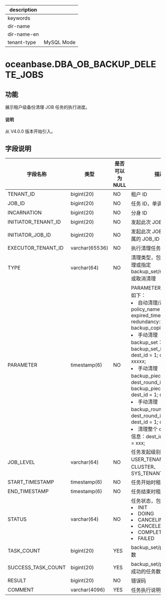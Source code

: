 |description||
|---|---|
|keywords||
|dir-name||
|dir-name-en||
|tenant-type|MySQL Mode|

# oceanbase.DBA_OB_BACKUP_DELETE_JOBS

## 功能

展示租户级备份清理 JOB 任务的执行进度。

<main id="notice" type='explain'>
  <h4>说明</h4>
  <p>从 V4.0.0 版本开始引入。</p>
</main>

## 字段说明

| 字段名称 | 类型 | 是否可以为 NULL | 描述 |
| --- | --- | --- | --- |
| TENANT_ID | bigint(20) | NO | 租户 ID |
| JOB_ID | bigint(20) | NO | 任务 ID，单调递增 |
| INCARNATION | bigint(20) | NO | 分身 ID |
| INITIATOR_TENANT_ID | bigint(20) | NO | 发起此次 JOB 的租户 ID |
| INITIATOR_JOB_ID | bigint(20) | NO | 发起此次 JOB 的租户所属的 JOB_ID |
| EXECUTOR_TENANT_ID | varchar(65536) | NO | 执行清理任务的租户列表 |
| TYPE | varchar(64) | NO | 清理类型，包括：过期清理或指定 backup_set/round/piece 或取消清理 |
| PARAMETER | timestamp(6) | NO | PARAMETER 的内容组成如下：<li>自动清理/过期清理：policy_name = xxx; expired_time = xxx; redundancy:2; backup_copies:1;<li>手动清理 backup_set：backup_set_id = 1; dest_id = 1; dest = xxxxx;<li>手动清理 backup_piece：dest_round_id = 1; backup_piece_id = 1; dest_id = 1; dest = xxxx;<li>手动清理 backup_round：dest_round_id = 1; dest_id = 1; dest = xxxx;<li>清理整个 dest 的备份信息：dest_id = 1; dest = xxx; |
| JOB_LEVEL | varchar(64) | NO | 任务发起级别，包括：USER_TENANT、CLUSTER、SYS_TENANT |
| START_TIMESTAMP | timestamp(6) | NO | 任务开始时租户当前时间 |
| END_TIMESTAMP | timestamp(6) | NO | 任务结束时租户当前时间 |
| STATUS | varchar(64) | NO | 任务状态，包含：<li>INIT<li>DOING<li>CANCELING<li>CANCELED<li>COMPLETED<li>FAILED |
| TASK_COUNT | bigint(20) | YES | backup_set/piece 任务数 |
| SUCCESS_TASK_COUNT | bigint(20) | YES | backup_set/piece 执行成功的任务数 |
| RESULT | bigint(20) | NO | 错误码 |
| COMMENT | varchar(4096) | YES | 任务执行说明 |
